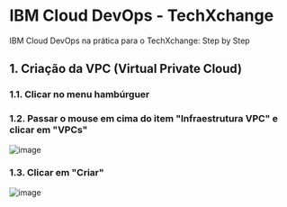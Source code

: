 # IBM Cloud DevOps - TechXchange
IBM Cloud DevOps na prática para o TechXchange: Step by Step

## 1. Criação da VPC (Virtual Private Cloud)
### 1.1. Clicar no menu hambúrguer

### 1.2. Passar o mouse em cima do item "Infraestrutura VPC" e clicar em "VPCs"

![image](https://github.com/mguedes352/ibmcloud-devops-techxchange/assets/79527238/bb935046-7d66-4df5-a273-777fdfb24fdb)


### 1.3. Clicar em "Criar"


![image](https://github.com/mguedes352/ibmcloud-devops-techxchange/assets/79527238/2658551b-40d2-4854-9fdf-2e14341dda88)
